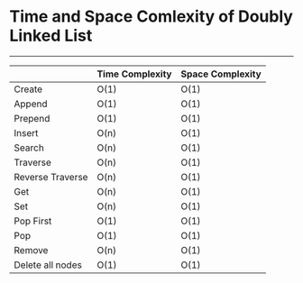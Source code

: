 # Time and Space Comlexity of Doubly Linked List
<hr>

|                  | Time Complexity | Space Complexity |
| ---------------- | --------------- | ---------------- |
| Create           | O(1)            | O(1)             |
| Append           | O(1)            | O(1)             |
| Prepend          | O(1)            | O(1)             |
| Insert           | O(n)            | O(1)             |
| Search           | O(n)            | O(1)             |
| Traverse         | O(n)            | O(1)             |
| Reverse Traverse | O(n)            | O(1)             |
| Get              | O(n)            | O(1)             |
| Set              | O(n)            | O(1)             |
| Pop First        | O(1)            | O(1)             |
| Pop              | O(1)            | O(1)             |
| Remove           | O(n)            | O(1)             |
| Delete all nodes | O(1)            | O(1)             |
